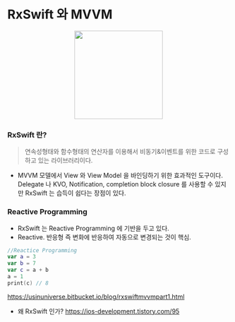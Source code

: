 # RxSwift 와 MVVM
<p align="center"><img src ="https://user-images.githubusercontent.com/69136340/105194329-d0acf400-5b7c-11eb-8ab5-6f5f29e7b24a.png" width = "200"></p>

### RxSwift 란?
> 연속성형태와 함수형태의 연산자를 이용해서 비동기&이벤트를 위한 코드로 구성하고 있는 라이브러리이다.
  - MVVM 모델에서 View 와 View Model 을 바인딩하기 위한 효과적인 도구이다. Delegate 나 KVO, Notification, completion block closure 를 사용할 수 있지만 RxSwift 는 습득이 쉽다는 장점이 있다.

### Reactive Programming
- RxSwift 는 Reactive Programming 에 기반을 두고 있다. 
- Reactive. 반응형 즉 변화에 반응하여 자동으로 변경되는 것이 핵심.
```swift
//Reactice Programming
var a = 3
var b = 7
var c = a + b
a = 1
print(c) // 8
```
https://usinuniverse.bitbucket.io/blog/rxswiftmvvmpart1.html

- 왜 RxSwift 인가?
https://ios-development.tistory.com/95
